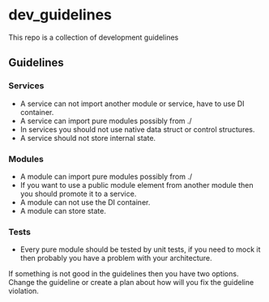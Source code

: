# dev_guidelines
This repo is a collection of development guidelines

## Guidelines
### Services
  - A service can not import another module or service, have to use DI container.
  - A service can import pure modules possibly from ./
  - In services you should not use native data struct or control structures.
  - A service should not store internal state.

### Modules
  - A module can import pure modules possibly from ./  
  - If you want to use a public module element from another module then you should promote it to a service. 	  
  - A module can not use the DI container.
  - A module can store state.

### Tests
  - Every pure module should be tested by unit tests, if you need to mock it then probably you have a problem with your architecture.

If something is not good in the guidelines then you have two options. Change the guideline or create a plan about how will you fix the guideline violation.
	
